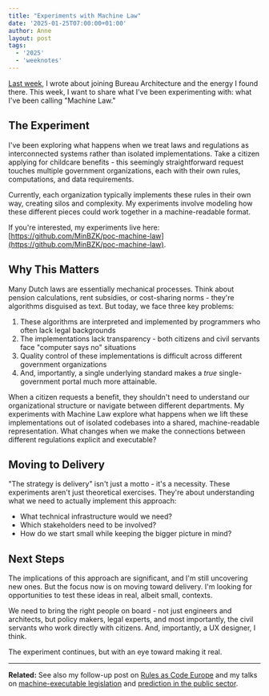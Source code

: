 ```yaml
---
title: "Experiments with Machine Law"
date: '2025-01-25T07:00:00+01:00'
author: Anne
layout: post
tags:
  - '2025'
  - 'weeknotes'
---
```


[Last week](/2025/01/16/starting-bureau-architecture.html), I wrote about joining Bureau Architecture and the energy I
found there. This week, I want to share what I've been experimenting with: what I've been calling "Machine Law."

## The Experiment

I've been exploring what happens when we treat laws and regulations as interconnected systems rather than isolated
implementations. Take a citizen applying for childcare benefits - this seemingly straightforward request touches
multiple government organizations, each with their own rules, computations, and data requirements.

Currently, each organization typically implements these rules in their own way, creating silos and complexity. My
experiments involve modeling how these different pieces could work together in a machine-readable format.

If you're interested, my experiments live
here: [https://github.com/MinBZK/poc-machine-law](https://github.com/MinBZK/poc-machine-law).

## Why This Matters

Many Dutch laws are essentially mechanical processes. Think about pension calculations, rent subsidies, or cost-sharing
norms - they're algorithms disguised as text. But today, we face three key problems:

1. These algorithms are interpreted and implemented by programmers who often lack legal backgrounds
2. The implementations lack transparency - both citizens and civil servants face "computer says no" situations
3. Quality control of these implementations is difficult across different government organizations
4. And, importantly, a single underlying standard makes a _true_ single-government portal much more attainable.

When a citizen requests a benefit, they shouldn't need to understand our organizational structure or navigate between
different departments. My experiments with Machine Law explore what happens when we lift these implementations out of
isolated codebases into a shared, machine-readable representation. What changes when we make the connections between
different regulations explicit and executable?

## Moving to Delivery

"The strategy is delivery" isn't just a motto - it's a necessity. These experiments aren't just theoretical exercises.
They're about understanding what we need to actually implement this approach:

- What technical infrastructure would we need?
- Which stakeholders need to be involved?
- How do we start small while keeping the bigger picture in mind?

## Next Steps

The implications of this approach are significant, and I'm still uncovering new ones. But the focus now is on moving
toward delivery. I'm looking for opportunities to test these ideas in real, albeit small, contexts.

We need to bring the right people on board - not just engineers and architects, but policy makers, legal experts, and
most importantly, the civil servants who work directly with citizens. And, importantly, a UX designer, I think.

The experiment continues, but with an eye toward making it real.

---

**Related:** See also my follow-up post on [Rules as Code Europe](/2025/03/21/rules-as-code-europe.html) and my talks on [machine-executable legislation](/talks/automated-extraction-of-machine-executable-legisla-2025.html) and [prediction in the public sector](/talks/prediction-is-power-also-in-the-public-sector-2025.html).
